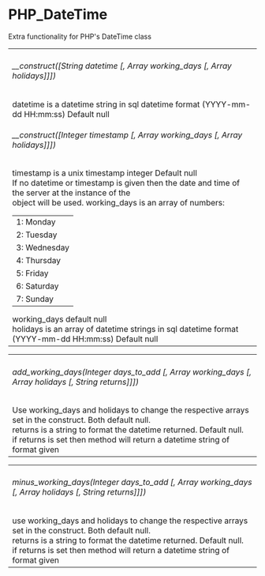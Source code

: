 PHP_DateTime
============

Extra functionality for PHP's DateTime class

<table>
    <tr>
        <td>
            <h6>__construct([String datetime [, Array working_days [, Array holidays]]])</h6>
            datetime is a datetime string in sql datetime format (YYYY-mm-dd HH:mm:ss) Default null<br />
            <h6>__construct([Integer timestamp [, Array working_days [, Array holidays]]])</h6>
            timestamp is a unix timestamp integer Default null<br />
            If no datetime or timestamp is given then the date and time of the server at the instance of the<br />
            object will be used.
            working_days is an array of numbers:
            <table>
                <tr>
                    <td>1: Monday</td>
                </tr>
                <tr>
                    <td>2: Tuesday</td>
                </tr>
                <tr>
                    <td>3: Wednesday</td>
                </tr>
                <tr>
                    <td>4: Thursday</td>
                </tr>
                <tr>
                    <td>5: Friday</td>
                </tr>
                <tr>
                    <td>6: Saturday</td>
                </tr>
                <tr>
                    <td>7: Sunday</td>
                </tr>
            </table>
            working_days default null<br />
            holidays is an array of datetime strings in sql datetime format (YYYY-mm-dd HH:mm:ss) Default null
        </td>
    </tr>
</table>

<table>
    <tr>
        <td>
            <h6>add_working_days(Integer days_to_add [, Array working_days [, Array holidays [, String returns]]])</h6>
            Use working_days and holidays to change the respective arrays set in the construct. Both default null.<br />
            returns is a string to format the datetime returned. Default null.<br />
            if returns is set then method will return a datetime string of format given<br />
        </td>
    </tr>
</table>

<table>
    <tr>
        <td>
            <h6>minus_working_days(Integer days_to_add [, Array working_days [, Array holidays [, String returns]]])</h6>
            use working_days and holidays to change the respective arrays set in the construct. Both default null.<br />
            returns is a string to format the datetime returned. Default null.<br />
            if returns is set then method will return a datetime string of format given<br />
        </td>
    </tr>
</table>
